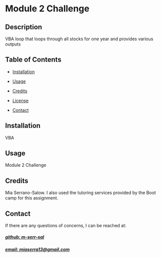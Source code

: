 # Module 2 Challenge


## Description
VBA loop that loops through all stocks for one year and provides various outputs



## Table of Contents
- [Installation](#installation)
- [Usage](#usage)
- [Credits](#credits)
- [License](#license)


- [Contact](#contact)

## Installation
VBA

## Usage
Module 2 Challenge

## Credits
Mia Serrano-Salow. I also used the tutoring services provided by the Boot camp for this assignment.







## Contact
If there are any questions of concerns, I can be reached at:
##### [github: m-serr-sal](https://github.com/m-serr-sal)
##### [email: miaserra13@gmail.com](mailto:miaserra13@gmail.com)
